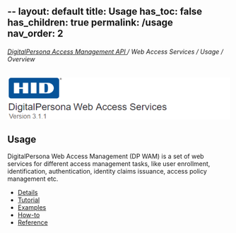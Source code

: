 --
layout: default
title: Usage
has_toc: false
has_children: true
permalink: /usage  
nav_order: 2
---
###### [DigitalPersona Access Management API ](https://lenhodgeman.github.io/digitalpersona-access-management-api/)/ Web Access Services / Usage / Overview  

![](../../docs/assets/HID-DPAM-svcs.png)
## Usage

DigitalPersona Web Access Management (DP WAM) is a set of web services for different access management tasks,
like user enrollment, identification, authentication, identity claims issuance, access policy management
etc.

* [Details](details.md)
* [Tutorial](tutorial.md)
* [Examples](examples.md)
* [How-to](how-to.md)
* [Reference](reference.md)
